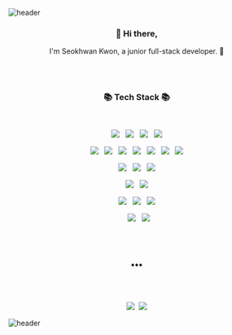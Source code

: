 ![header](https://capsule-render.vercel.app/api?type=slice&color=gradient&height=300&section=header&text=Seokhwan%20Kwon&fontSize=90)


<!--img src="https://img.shields.io/badge/쓰고자하는_텍스트-컬러코드?style=flat-square&logo=simpleicons에서_아이콘이름&logoColor=white"/></a-->

<h3 align="center"> 👋 Hi there,</h3>
<p align="center">
I'm Seokhwan Kwon, a junior full-stack developer. 🌱 
</p>

<br/>
<br/>

<h3 align="center">📚 Tech Stack 📚</h3>

<br/>
<!--h4 align="center"> Programing Language </h4-->
<p align="center">  
<img src="https://img.shields.io/badge/C-A8B9CC?style=flat-square&logo=C&logoColor=white&link=https://github.com/Seokhwan-Kwon"/></a>
 &nbsp;  <img src="https://img.shields.io/badge/C++-00599C?style=flat-square&logo=C++&logoColor=white&link=https://github.com/Seokhwan-Kwon"/></a>
 &nbsp;  <img src="https://img.shields.io/badge/Python-3776AB?style=flat-square&logo=Python&logoColor=white&link=https://github.com/Seokhwan-Kwon"/></a>
 &nbsp; <img src="https://img.shields.io/badge/Java-007396?style=flat-square&logo=Java&logoColor=white&link=https://github.com/Seokhwan-Kwon"/></a>
</p>


<!--h4 align="center"> OS </h4-->
<p align="center"> 
<img src="https://img.shields.io/badge/Ubuntu-E95420?style=flat-square&logo=Ubuntu&logoColor=white&link=https://github.com/Seokhwan-Kwon"/></a>
&nbsp; <img src="https://img.shields.io/badge/Kali%20Linux-557C94?style=flat-square&logo=Kali%20Linux&logoColor=white&link=https://github.com/Seokhwan-Kwon"/></a>
&nbsp; <img src="https://img.shields.io/badge/Debian-A81D33?style=flat-square&logo=Debian&logoColor=white&link=https://github.com/Seokhwan-Kwon"/></a>
&nbsp; <img src="https://img.shields.io/badge/iOS-000000?style=flat-square&logo=iOS&logoColor=white&link=https://github.com/Seokhwan-Kwon"/></a>
&nbsp; <img src="https://img.shields.io/badge/Android-3DDC84?style=flat-square&logo=Android&logoColor=white&link=https://github.com/Seokhwan-Kwon"/></a>
&nbsp; <img src="https://img.shields.io/badge/Windows-0078D6?style=flat-square&logo=Windows&logoColor=white&link=https://github.com/Seokhwan-Kwon"/></a>
&nbsp; <img src="https://img.shields.io/badge/CentOS-262577?style=flat-square&logo=CentOS&logoColor=white&link=https://github.com/Seokhwan-Kwon"/></a>
</p>


<!--h4 align="center"> WEB </h4-->
<p align="center"> 
<img src="https://img.shields.io/badge/HTML5-E34F26?style=flat-square&logo=HTML5&logoColor=white&link=https://github.com/Seokhwan-Kwon"/></a>
&nbsp; <img src="https://img.shields.io/badge/JavaScript-F7DF1E?style=flat-square&logo=JavaScript&logoColor=white&link=https://github.com/Seokhwan-Kwon"/></a>
&nbsp; <img src="https://img.shields.io/badge/Node.js-339933?style=flat-square&logo=Node.js&logoColor=white&link=https://github.com/Seokhwan-Kwon"/></a>
</p>


<!--h4 align="center"> DB </h4-->
<p align="center"> 
<img src="https://img.shields.io/badge/MySQL-4479A1?style=flat-square&logo=MySQL&logoColor=white&link=https://github.com/Seokhwan-Kwon"/></a>
&nbsp; <img src="https://img.shields.io/badge/MariaDB-003545?style=flat-square&logo=MariaDB&logoColor=white&link=https://github.com/Seokhwan-Kwon"/></a>
</p>


<!--h4 align="center"> HOSTING </h4-->
<p align="center"> 
<img src="https://img.shields.io/badge/Amazon%20AWS-232F3E?style=flat-square&logo=Amazon%20AWS&logoColor=white&link=https://github.com/Seokhwan-Kwon"/></a>
&nbsp; <img src="https://img.shields.io/badge/GitHub-181717?style=flat-square&logo=GitHub&logoColor=white&link=https://github.com/Seokhwan-Kwon"/></a>
&nbsp; <img src="https://img.shields.io/badge/Git-F05032?style=flat-square&logo=Git&logoColor=white&link=https://github.com/Seokhwan-Kwon"/></a>
</p>


<!--h4 align="center"> APP </h4-->
<p align="center"> 
&nbsp; <img src="https://img.shields.io/badge/Swift-FA7343?style=flat-square&logo=Swift&logoColor=white&link=https://github.com/Seokhwan-Kwon"/></a>
&nbsp; <img src="https://img.shields.io/badge/Android%20Studio-3DDC84?style=flat-square&logo=Android%20Studio&logoColor=white&link=https://github.com/Seokhwan-Kwon"/></a>
</p>

<br/><br/>
<h3 align="center">•••</h3>
<br/><br/>

<p align="center">
<a href="http://seokhwan-kwon.github.io/"><img src="https://img.shields.io/badge/Tech%20Blog-11B48A?style=flat-square&logo=Vimeo&logoColor=white&link=http://seokhwan-kwon.github.io/"/></a>&nbsp
<a href="mailto:sychar05@gmail.com"><img src="https://img.shields.io/badge/Gmail-d14836?style=flat-square&logo=Gmail&logoColor=white&link=mailto:sychar05@gmail.com"/></a>
</p>


![header](https://capsule-render.vercel.app/api?type=slice&color=gradient&height=300&section=footer&fontSize=90)


<!--
**Seokhwan-Kwon/Seokhwan-Kwon** is a ✨ _special_ ✨ repository because its `README.md` (this file) appears on your GitHub profile.

https://simpleicons.org/?q=mong


Here are some ideas to get you started:

- 🔭 I’m currently working on ...
- 🌱 I’m currently learning ...
- 👯 I’m looking to collaborate on ...
- 🤔 I’m looking for help with ...
- 💬 Ask me about ...
- 📫 How to reach me: ...
- 😄 Pronouns: ...
- ⚡ Fun fact: ...
-->

